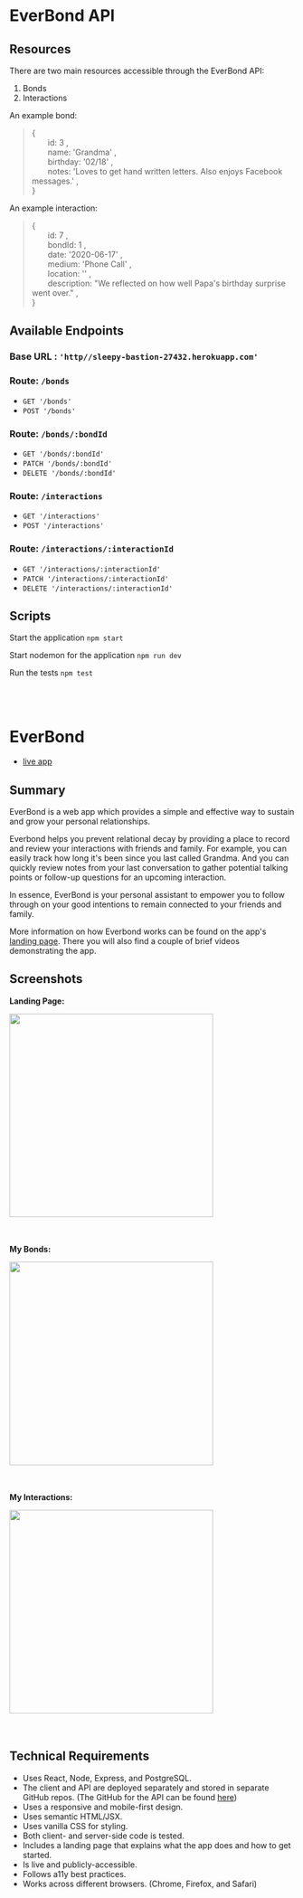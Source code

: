 # EverBond API

## Resources

There are two main resources accessible through the EverBond API:

1) Bonds
2) Interactions

An example bond:
> {<br>
  id: 3 ,<br>
  name: 'Grandma' ,<br>
  birthday: '02/18' ,<br>
  notes:
    'Loves to get hand written letters. Also enjoys Facebook messages.' ,<br>
}

An example interaction:
> {<br>
  id: 7 ,<br>
  bondId: 1 ,<br>
  date: '2020-06-17' ,<br>
  medium: 'Phone Call' ,<br>
  location: '' ,<br>
  description:
  "We reflected on how well Papa's birthday surprise went over." ,<br>
}
## Available Endpoints

### Base URL : `'http//sleepy-bastion-27432.herokuapp.com'`

### Route: `/bonds`

* `GET '/bonds'`
* `POST '/bonds'`

### Route: `/bonds/:bondId`

* `GET '/bonds/:bondId'`
* `PATCH '/bonds/:bondId'`
* `DELETE '/bonds/:bondId'`

### Route: `/interactions`

* `GET '/interactions'`
* `POST '/interactions'`

### Route: `/interactions/:interactionId`

* `GET '/interactions/:interactionId'`
* `PATCH '/interactions/:interactionId'`
* `DELETE '/interactions/:interactionId'`

## Scripts

Start the application `npm start`

Start nodemon for the application `npm run dev`

Run the tests `npm test`

<br>
<br>

# EverBond
* [live app](https://everbond.now.sh)

## Summary

EverBond is a web app which provides a simple and effective way to sustain and grow your personal relationships.

Everbond helps you prevent relational decay by providing a place to record and review your interactions with friends and family. For example, you can easily track how long it's been since you last called Grandma. And you can quickly review notes from your last conversation to gather potential talking points or follow-up questions for an upcoming interaction.

In essence, EverBond is your personal assistant to empower you to follow through on your good intentions to remain connected to your friends and family.

More information on how Everbond works can be found on the app's [landing page](https://everbond.now.sh). There you will also find a couple of brief videos demonstrating the app.

## Screenshots

**Landing Page:**

<a href="Landing Page"><img src="public/screenshots/everbond-landing-page.png" width="360" ></a><br><br><br>

**My Bonds:**

<a href="My Bonds"><img src="public/screenshots/everbond-my-bonds.png" width="360" ></a><br><br><br>

**My Interactions:**

<a href="My Interactions"><img src="public/screenshots/everbond-my-interactions.png" width="360" ></a><br><br><br>

## Technical Requirements

* Uses React, Node, Express, and PostgreSQL.
* The client and API are deployed separately and stored in separate GitHub repos. (The GitHub for the API can be found [here](https://github.com/caleb-king/everbond-server))
* Uses a responsive and mobile-first design.
* Uses semantic HTML/JSX.
* Uses vanilla CSS for styling.
* Both client- and server-side code is tested.
* Includes a landing page that explains what the app does and how to get started.
* Is live and publicly-accessible.
* Follows a11y best practices.
* Works across different browsers. (Chrome, Firefox, and Safari)
